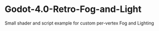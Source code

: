 # Godot-4.0-Retro-Fog-and-Light
Small shader and script example for custom per-vertex Fog and Lighting
